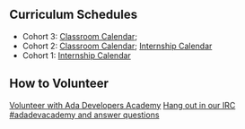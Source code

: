Curriculum Schedules
--------------------
* Cohort 3: [Classroom Calendar](cohort_schedules/C03_classroom.md);
* Cohort 2: [Classroom Calendar](cohort_schedules/C02_classroom.md); [Internship Calendar](cohort_schedules/C02_internship.md)
* Cohort 1: [Internship Calendar](cohort_schedules/C01_internship.md)

How to Volunteer
----------------
[Volunteer with Ada Developers Academy](volunteer/)
[Hang out in our IRC #adadevacademy and answer questions](IRC-channel.md)
